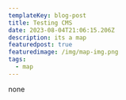 ```yaml
---
templateKey: blog-post
title: Testing CMS
date: 2023-08-04T21:06:15.206Z
description: its a map
featuredpost: true
featuredimage: /img/map-img.png
tags:
  - map
---
```

n﻿one